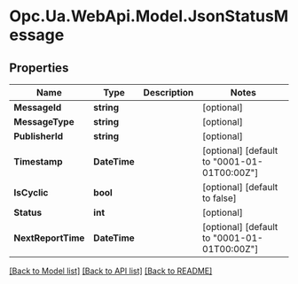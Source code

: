 # Opc.Ua.WebApi.Model.JsonStatusMessage

## Properties

Name | Type | Description | Notes
------------ | ------------- | ------------- | -------------
**MessageId** | **string** |  | [optional] 
**MessageType** | **string** |  | [optional] 
**PublisherId** | **string** |  | [optional] 
**Timestamp** | **DateTime** |  | [optional] [default to "0001-01-01T00:00Z"]
**IsCyclic** | **bool** |  | [optional] [default to false]
**Status** | **int** |  | [optional] 
**NextReportTime** | **DateTime** |  | [optional] [default to "0001-01-01T00:00Z"]

[[Back to Model list]](../README.md#documentation-for-models) [[Back to API list]](../README.md#documentation-for-api-endpoints) [[Back to README]](../README.md)

